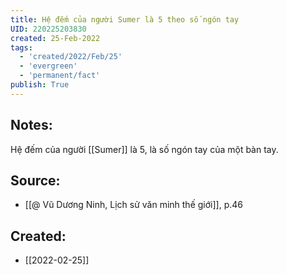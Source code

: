 ```yaml
---
title: Hệ đếm của người Sumer là 5 theo số ngón tay
UID: 220225203830
created: 25-Feb-2022
tags:
  - 'created/2022/Feb/25'
  - 'evergreen'
  - 'permanent/fact'
publish: True
---
```

## Notes:
Hệ đếm của người [[Sumer]] là 5, là số ngón tay của một bàn tay.

## Source:
- [[@ Vũ Dương Ninh, Lịch sử văn minh thế giới]], p.46




## Created:
- [[2022-02-25]]
